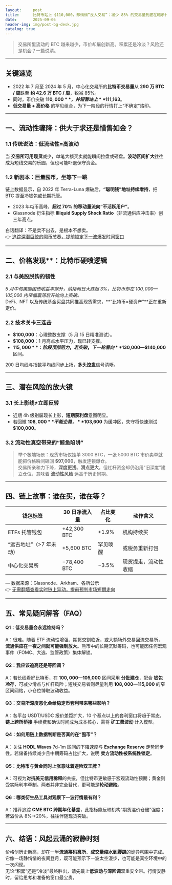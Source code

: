 ```yaml
---
layout:     post
title:      比特币站上 $110,000，却悄悄“没人交易”：减少 85% 的交易量到底在暗示什么？
date:       2025-09-05
header-img: img/post-bg-desk.jpg
catalog: true
---
```


> 交易所里流动的 BTC 越来越少，币价却屡创新高。积累还是冷淡？风险还是机会？一篇说清。

---

## 关键速览

- 2022 年 7 月至 2024 年 5 月，中心化交易所的**比特币交易量**从 **290 万 BTC / 周**跌至 **约 42.6 万 BTC / 周**，锐减 85%。  
- 同时，币价突破 **$110,000**，并短暂站上 **$111,163**。  
- **低交易量 + 高价格** 的罕见组合，为下一阶段的行情打上“不确定”烙印。

---

## 一、流动性骤降：供大于求还是惜售如金？

### 1.1 传统说法：低流动性=高波动  
当 **交易所可用现货**减少，单笔大额买卖就能瞬间拉盘或砸盘。**波动区间扩大**往往成为短线交易的乐园，但也可能吓退保守资金。

### 1.2 新剧本：巨量囤币，坐等下一跳  
链上数据显示，自 2022 年 Terra-Luna 爆破后，**“聪明钱”地址持续增持**，把 BTC 提至冷钱包或长期托管。  
- 2023 年屯币高峰，**超过 70% 的移动量流向“不活跃用户”**。  
- Glassnode 衍生指标 **Illiquid Supply Shock Ratio**（非流通供应冲击率）创三年高点。

白话翻译：不是卖不出去，是根本不想卖。  
👉 [追踪深潜巨鲸的囤币节奏，提前锁定下一波爆发时间窗口](https://okxdog.com/)

---

## 二、价格发现**：比特币硬喷逻辑

### 2.1 与美股脱钩的韧性  
*5 月中旬美国国债收益率飙升，纳指两日大跌超 3%，比特币却在 $100,000—$105,000 内窄幅震荡后开始向上突破。*  
DeFi、NFT 以及传统基金买盘共同推高现货需求，**“比特币=硬资产”**正在重新定价。

### 2.2 技术关卡三连击  
- **$100,000**：心理整数支撑（5 月 15 日精准测试）。  
- **$108,000**：1 月高点水平压力，现已转支撑。  
- **$115,000**：阶段顶部阻力，若突破，下一轮看向 **$130,000—$140,000** 区间。  

200 日均线与指数平均线同步上扬，**多头控盘**信号清晰。

---

## 三、潜在风险的放大镜

### 3.1 长上影线≠立即反转  
- 近期 4h 级别屡现长上影，**短期获利盘**意图明显。  
- 若回撤 **$108,000** 不能企稳，**$103,600** 为缓冲区，失守将快速测试 **$100,000**。

### 3.2 流动性真空带来的“鲸鱼陷阱”  
> 举个极端场景：现货市场仅挂单 3000 BTC，一张 5000 BTC 市价卖单就能把价格瞬间砸回 **$97,000**，触发连锁爆仓。  
交易所亲和力下降，**深度更浅、滑点更大**，但杠杆资金却仍沿用“旧深度”建立仓位，意味着 **波动性风险** 远高于历史同期。

---

## 四、链上故事：谁在买，谁在等？

| 钱包标签 | 30 日净流入量 | 占比变化 | 动作含义 |
| --- | --- | --- | --- |
| ETFs 托管钱包 | +42,300 BTC | +1.9% | 机构持续买 |
| “远古地址”（>7 年未动） | +5,600 BTC | 罕见唤醒 | 或税务重新打包 |
| 中心化交易所 | −78,400 BTC | −3.5% | 现货提走，流动性收缩 |

— 数据来源：Glassnode、Arkham、各所公示  
👉 [无需翻墙查看实时链上异动，提前预判市场短期走向](https://okxdog.com/)

---

## 五、常见疑问解答（FAQ）

#### Q1：低交易量会永远维持吗？  
A：很难。随着 ETF 流动性增强、期货交割临近，或大额场外交易回流交易所，**流通供应在一夜之间就可能强制放大**。熊市中的长期沉默筹码，也可能因任何宏观事件（FOMC、大选、监管政策）集体解锁。

#### Q2：我应该追高还是等回调？  
A：若长线看好比特币，在 **$100,000—$105,000** 区间采用 **分批建仓**，配合 **钱包冷存**，可减少滑点与杠杆风险；短线交易者则尽量利用 **$108,000—$115,000** 的窄区间网格，小仓位博取波动收益。

#### Q3：交易所深度恶化会给稳定币套利带来哪些影响？  
A：各平台 USDT/USDC 报价差距扩大，10 个基点以上的套利窗口将趋于常态，**链上跨所桥接** 手续费和确认时间成为成本核心，需将 **矿工费波动** 计入模型。

#### Q4：如何用链上数据判断是否真的在“囤币”？  
A：关注 **HODL Waves** 7d–1m 区间的下降速度与 **Exchange Reserve** 走势同步性。若储备持续减少且中期筹码占比扩大，说明 **卖方流动性被系统性锁定**。

#### Q5：比特币与黄金同时上涨意味着避险双王牌？  
A：可视为**对抗美元信用稀释**的共振，但比特币更敏感于宏观流动性预期；黄金则受实际利率牵制。两者并非完全替代，更可能是**轮动避险**。

#### Q6：哪类衍生品工具对观察下一波行情最有利？  
A：推荐追踪 **CME BTC 跨期年化基差**，此指标能反映机构“期货溢价仓储”强度；若溢价从 8%→20%，往往伴随现货突破。

---

## 六、结语：风起云涌的寂静时刻

价格创历史新高，却在一半**流通筹码离所**、**成交量缩水到脚踝**的诡异氛围中完成。它像一场静悄悄的夜间登月，既可能预示下一波太空漫步，也可能是真空环境中的一次闪现。  
无论“积累”还是“冷淡”最终胜出，请先戴上**低波动与深回调**双重安全带。行情安静时，留给思考和准备的窗口最宝贵。
